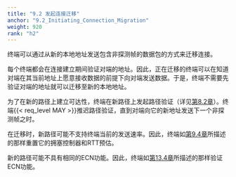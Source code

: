 ```yaml
---
title: "9.2 发起连接迁移"
anchor: "9.2_Initiating_Connection_Migration"
weight: 920
rank: "h2"
---
```


终端可以通过从新的本地地址发送包含非探测帧的数据包的方式来迁移连接。

每个终端都会在连接建立期间验证对端的地址。因此，正在迁移的终端可以在知道对端在其当前地址上愿意接收数据的前提下向对端发送数据。于是，终端不需要先验证对端的地址就可以迁移至新的本地地址。

为了在新的路径上建立可达性，终端在新路径上发起路径验证（详见[第8.2章]()）。终端{{< req_level MAY >}}推迟路径验证，直到对端向它的新地址发送下一个非探测帧之时。

在迁移时，新路径可能不支持终端当前的发送速率。因此，终端如[第9.4章]()所描述的那样重置它的拥塞控制器和RTT预估。

新的路径可能不具有相同的ECN功能。因此，终端如[第13.4章]()所描述的那样验证ECN功能。

